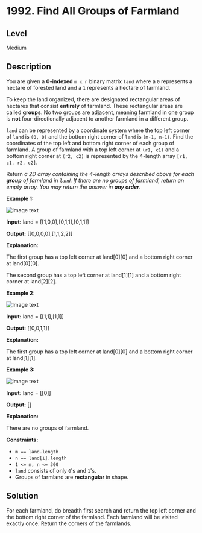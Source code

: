 # 1992. Find All Groups of Farmland
## Level
Medium

## Description
You are given a **0-indexed** `m x n` binary matrix `land` where a `0` represents a hectare of forested land and a `1` represents a hectare of farmland.

To keep the land organized, there are designated rectangular areas of hectares that consist **entirely** of farmland. These rectangular areas are called **groups**. No two groups are adjacent, meaning farmland in one group is **not** four-directionally adjacent to another farmland in a different group.

`land` can be represented by a coordinate system where the top left corner of `land` is `(0, 0)` and the bottom right corner of `land` is `(m-1, n-1)`. Find the coordinates of the top left and bottom right corner of each group of farmland. A group of farmland with a top left corner at `(r1, c1)` and a bottom right corner at `(r2, c2)` is represented by the 4-length array `[r1, c1, r2, c2]`.

Return *a 2D array containing the 4-length arrays described above for each **group** of farmland in `land`. If there are no groups of farmland, return an empty array. You may return the answer in **any order***.

**Example 1:**

![Image text](https://assets.leetcode.com/uploads/2021/07/27/screenshot-2021-07-27-at-12-23-15-copy-of-diagram-drawio-diagrams-net.png)

**Input:** land = [[1,0,0],[0,1,1],[0,1,1]]

**Output:** [[0,0,0,0],[1,1,2,2]]

**Explanation:**

The first group has a top left corner at land[0][0] and a bottom right corner at land[0][0].

The second group has a top left corner at land[1][1] and a bottom right corner at land[2][2].

**Example 2:**

![Image text](https://assets.leetcode.com/uploads/2021/07/27/screenshot-2021-07-27-at-12-30-26-copy-of-diagram-drawio-diagrams-net.png)

**Input:** land = [[1,1],[1,1]]

**Output:** [[0,0,1,1]]

**Explanation:**

The first group has a top left corner at land[0][0] and a bottom right corner at land[1][1].

**Example 3:**

![Image text](https://assets.leetcode.com/uploads/2021/07/27/screenshot-2021-07-27-at-12-32-24-copy-of-diagram-drawio-diagrams-net.png)

**Input:** land = [[0]]

**Output:** []

**Explanation:**

There are no groups of farmland.

**Constraints:**

* `m == land.length`
* `n == land[i].length`
* `1 <= m, n <= 300`
* `land` consists of only `0`'s and `1`'s.
* Groups of farmland are **rectangular** in shape.

## Solution
For each farmland, do breadth first search and return the top left corner and the bottom right corner of the farmland. Each farmland will be visited exactly once. Return the corners of the farmlands.
